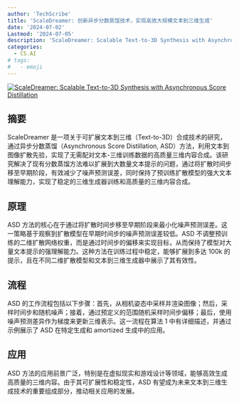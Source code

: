 ```yaml
---
author: 'TechScribe'
title: 'ScaleDreamer: 创新异步分数蒸馏技术，实现高效大规模文本到三维生成'
date: '2024-07-02'
Lastmod: '2024-07-05'
description: 'ScaleDreamer: Scalable Text-to-3D Synthesis with Asynchronous Score Distillation'
categories:
  - CS.AI
# tags:
#   - emoji
---
```


[![ScaleDreamer: Scalable Text-to-3D Synthesis with Asynchronous Score Distillation](https://arxiv-research-1301205113.cos.ap-guangzhou.myqcloud.com/images/2407.02040v1.pdf_0.jpg)](https://arxiv.org/abs/2407.02040v1)

## 摘要

ScaleDreamer 是一项关于可扩展文本到三维（Text-to-3D）合成技术的研究，通过异步分数蒸馏（Asynchronous Score Distillation, ASD）方法，利用文本到图像扩散先验，实现了无需配对文本-三维训练数据的高质量三维内容合成。该研究解决了现有分数蒸馏方法难以扩展到大数量文本提示的问题，通过将扩散时间步移至早期阶段，有效减少了噪声预测误差，同时保持了预训练扩散模型的强大文本理解能力，实现了稳定的三维生成器训练和高质量的三维内容合成。<!--more-->

## 原理

ASD 方法的核心在于通过将扩散时间步移至早期阶段来最小化噪声预测误差。这一策略基于观察到扩散模型在早期时间步的噪声预测误差较低。ASD 不调整预训练的二维扩散网络权重，而是通过时间步的偏移来实现目标，从而保持了模型对大量文本提示的强理解能力。这种方法在训练过程中稳定，能够扩展到多达 100k 的提示，且在不同二维扩散模型和文本到三维生成器中展示了其有效性。

## 流程

ASD 的工作流程包括以下步骤：首先，从相机姿态中采样并渲染图像；然后，采样时间步和随机噪声；接着，通过预定义的范围随机采样时间步偏移；最后，使用噪声预测差异作为梯度来更新三维表示。这一流程在算法 1 中有详细描述，并通过示例展示了 ASD 在特定生成和 amortized 生成中的应用。

## 应用

ASD 方法的应用前景广泛，特别是在虚拟现实和游戏设计等领域，能够高效生成高质量的三维内容。由于其可扩展性和稳定性，ASD 有望成为未来文本到三维生成技术的重要组成部分，推动相关应用的发展。